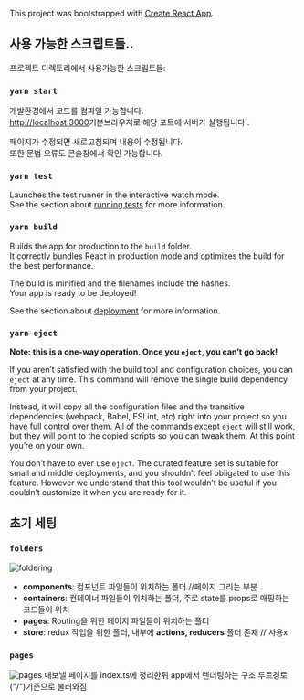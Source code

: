 This project was bootstrapped with [Create React App](https://github.com/facebook/create-react-app).

## 사용 가능한 스크립트들..

프로젝트 디렉토리에서 사용가능한 스크립트들:

### `yarn start`

개발환경에서 코드를 컴파일 가능합니다.<br />
 [http://localhost:3000](http://localhost:3000)기본브라우저로 해당 포트에 서버가 실행됩니다..

페이지가 수정되면 새로고침되며 내용이 수정됩니다.<br />
또한 문법 오류도 콘솔창에서 확인 가능합니다.

### `yarn test`

Launches the test runner in the interactive watch mode.<br />
See the section about [running tests](https://facebook.github.io/create-react-app/docs/running-tests) for more information.

### `yarn build`

Builds the app for production to the `build` folder.<br />
It correctly bundles React in production mode and optimizes the build for the best performance.

The build is minified and the filenames include the hashes.<br />
Your app is ready to be deployed!

See the section about [deployment](https://facebook.github.io/create-react-app/docs/deployment) for more information.

### `yarn eject`

**Note: this is a one-way operation. Once you `eject`, you can’t go back!**

If you aren’t satisfied with the build tool and configuration choices, you can `eject` at any time. This command will remove the single build dependency from your project.

Instead, it will copy all the configuration files and the transitive dependencies (webpack, Babel, ESLint, etc) right into your project so you have full control over them. All of the commands except `eject` will still work, but they will point to the copied scripts so you can tweak them. At this point you’re on your own.

You don’t have to ever use `eject`. The curated feature set is suitable for small and middle deployments, and you shouldn’t feel obligated to use this feature. However we understand that this tool wouldn’t be useful if you couldn’t customize it when you are ready for it.

## 초기 세팅

### `folders`

![foldering](https://user-images.githubusercontent.com/56239849/85366493-6a1e1400-b562-11ea-8933-d1355da05a69.png)
- **components**: 컴포넌트 파일들이 위치하는 폴더 //페이지 그리는 부분
- **containers**: 컨테이너 파일들이 위치하는 폴더, 주로 state를 props로 매핑하는 코드들이 위치
- **pages**: Routing을 위한 페이지 파일들이 위치하는 폴더 
- **store**: redux 작업을 위한 폴더, 내부에 **actions, reducers** 폴더 존재 // 사용x

### `pages`

![pages](https://user-images.githubusercontent.com/56239849/85366510-72764f00-b562-11ea-9eb4-2ce377851aca.png)
내보낼 페이지를 index.ts에 정리한뒤 app에서 렌더링하는 구조
루트경로("/")기준으로 불러와짐
